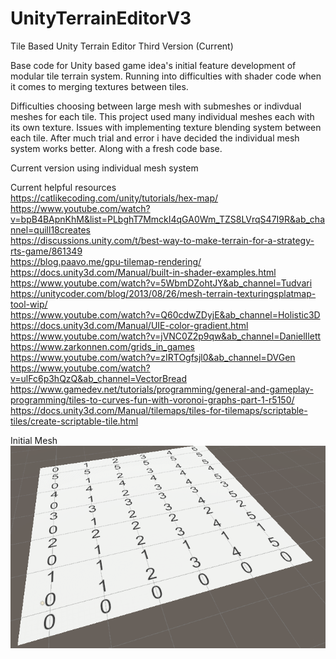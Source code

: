 # UnityTerrainEditorV3
Tile Based Unity Terrain Editor Third Version (Current)

Base code for Unity based game idea's initial feature development of modular tile terrain system. Running into difficulties with shader code when it comes to merging textures between tiles.

Difficulties choosing between large mesh with submeshes or indivdual meshes for each tile. This project used many individual meshes each with its own texture. Issues with implementing texture blending system between each tile. After much trial and error i have decided the
individual mesh system works better. Along with a fresh code base.


Current version using individual mesh system<br>

Current helpful resources<br>
https://catlikecoding.com/unity/tutorials/hex-map/<br>
https://www.youtube.com/watch?v=bpB4BApnKhM&list=PLbghT7MmckI4qGA0Wm_TZS8LVrqS47I9R&ab_channel=quill18creates<br>
https://discussions.unity.com/t/best-way-to-make-terrain-for-a-strategy-rts-game/861349<br>
https://blog.paavo.me/gpu-tilemap-rendering/<br>
https://docs.unity3d.com/Manual/built-in-shader-examples.html<br>
https://www.youtube.com/watch?v=5WbmDZohtJY&ab_channel=Tudvari<br>
https://unitycoder.com/blog/2013/08/26/mesh-terrain-texturingsplatmap-tool-wip/<br>
https://www.youtube.com/watch?v=Q60cdwZDyjE&ab_channel=Holistic3D<br>
https://docs.unity3d.com/Manual/UIE-color-gradient.html<br>
https://www.youtube.com/watch?v=jVNC0Z2p9qw&ab_channel=DanielIlett<br>
https://www.zarkonnen.com/grids_in_games<br>
https://www.youtube.com/watch?v=zIRTOgfsjl0&ab_channel=DVGen<br>
https://www.youtube.com/watch?v=ulFc6p3hQzQ&ab_channel=VectorBread<br>
https://www.gamedev.net/tutorials/programming/general-and-gameplay-programming/tiles-to-curves-fun-with-voronoi-graphs-part-1-r5150/<br>
https://docs.unity3d.com/Manual/tilemaps/tiles-for-tilemaps/scriptable-tiles/create-scriptable-tile.html<br>

Initial Mesh<br>
![image info](V3Example1.png)

